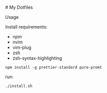 # My Dotfiles

Usage

Install requirements:

* npm
* nvim
* vim-plug
* zsh
* zsh-syntax-highlighting

```
npm install -g prettier-standard pure-promt
```

run:
```shell
./install.sh
```
